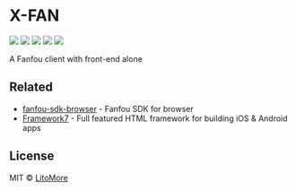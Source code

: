 # X-FAN

[![](https://badges.greenkeeper.io/LitoMore/x-fan.svg)](https://greenkeeper.io)
[![](https://img.shields.io/travis/LitoMore/x-fan/master.svg)](https://travis-ci.org/LitoMore/x-fan)
[![](https://img.shields.io/github/release/LitoMore/x-fan.svg)](https://github.com/LitoMore/x-fan/releases)
[![](https://img.shields.io/github/license/LitoMore/x-fan.svg)](https://github.com/LitoMore/x-fan/blob/master/LICENSE)
[![](https://img.shields.io/badge/code_style-XO-5ed9c7.svg)](https://github.com/xojs/xo)

A Fanfou client with front-end alone

## Related

- [fanfou-sdk-browser](https://github.com/LitoMore/fanfou-sdk-browser) - Fanfou SDK for browser
- [Framework7](https://github.com/framework7io/framework7) - Full featured HTML framework for building iOS & Android apps

## License

MIT © [LitoMore](https://github.com/LitoMore)
